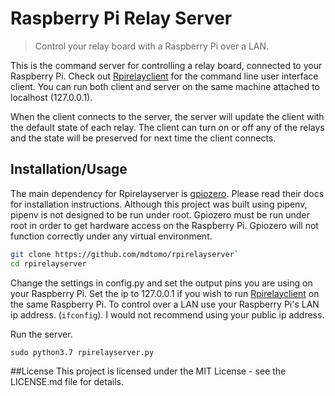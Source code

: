 # Raspberry Pi Relay Server
> Control your relay board with a Raspberry Pi over a LAN. 

This is the command server for controlling a relay board, connected to your Raspberry Pi. Check out [Rpirelayclient](https://github.com/mdtomo/rpirelayclient) for the command line user interface client. You can run both client and server on the same machine attached to localhost (127.0.0.1). 

When the client connects to the server, the server will update the client with the default state of each relay. The client can turn on or off any of the relays and the state will be preserved for next time the client connects. 

## Installation/Usage

The main dependency for Rpirelayserver is [gpiozero](https://github.com/RPi-Distro/python-gpiozero). Please read their docs for installation instructions. Although this project was built using pipenv, pipenv is not designed to be run under root. Gpiozero must be run under root in order to get hardware access on the Raspberry Pi. Gpiozero will not function correctly under any virtual environment.

```sh
git clone https://github.com/mdtomo/rpirelayserver`
cd rpirelayserver
```

Change the settings in config.py and set the output pins you are using on your Raspberry Pi. Set the ip to 127.0.0.1 if you wish to run [Rpirelayclient](https://github.com/mdtomo/rpirelayclient) on the same Raspberry Pi. To control over a LAN use your Raspberry Pi's LAN ip address. (`ifconfig`). I would not recommend using your public ip address.

Run the server.

`sudo python3.7 rpirelayserver.py`

##License
This project is licensed under the MIT License - see the LICENSE.md file for details.
